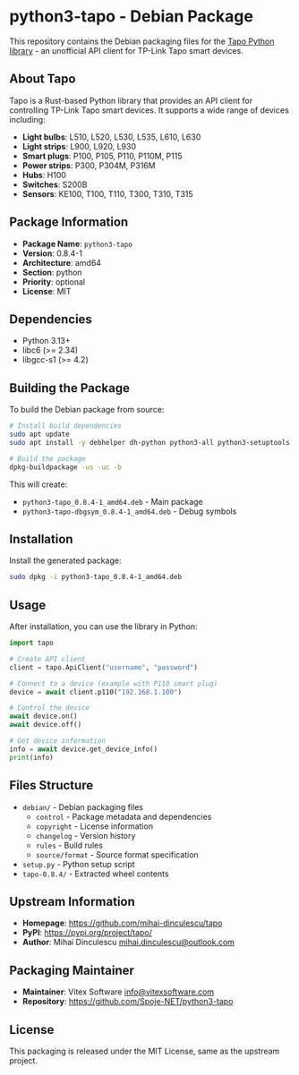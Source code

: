 # python3-tapo - Debian Package

This repository contains the Debian packaging files for the [Tapo Python library](https://pypi.org/project/tapo/) - an unofficial API client for TP-Link Tapo smart devices.

## About Tapo

Tapo is a Rust-based Python library that provides an API client for controlling TP-Link Tapo smart devices. It supports a wide range of devices including:

- **Light bulbs**: L510, L520, L530, L535, L610, L630
- **Light strips**: L900, L920, L930  
- **Smart plugs**: P100, P105, P110, P110M, P115
- **Power strips**: P300, P304M, P316M
- **Hubs**: H100
- **Switches**: S200B
- **Sensors**: KE100, T100, T110, T300, T310, T315

## Package Information

- **Package Name**: `python3-tapo`
- **Version**: 0.8.4-1
- **Architecture**: amd64
- **Section**: python
- **Priority**: optional
- **License**: MIT

## Dependencies

- Python 3.13+
- libc6 (>= 2.34)
- libgcc-s1 (>= 4.2)

## Building the Package

To build the Debian package from source:

```bash
# Install build dependencies
sudo apt update
sudo apt install -y debhelper dh-python python3-all python3-setuptools

# Build the package
dpkg-buildpackage -us -uc -b
```

This will create:
- `python3-tapo_0.8.4-1_amd64.deb` - Main package
- `python3-tapo-dbgsym_0.8.4-1_amd64.deb` - Debug symbols

## Installation

Install the generated package:

```bash
sudo dpkg -i python3-tapo_0.8.4-1_amd64.deb
```

## Usage

After installation, you can use the library in Python:

```python
import tapo

# Create API client
client = tapo.ApiClient("username", "password")

# Connect to a device (example with P110 smart plug)
device = await client.p110("192.168.1.100")

# Control the device
await device.on()
await device.off()

# Get device information
info = await device.get_device_info()
print(info)
```

## Files Structure

- `debian/` - Debian packaging files
  - `control` - Package metadata and dependencies
  - `copyright` - License information
  - `changelog` - Version history
  - `rules` - Build rules
  - `source/format` - Source format specification
- `setup.py` - Python setup script
- `tapo-0.8.4/` - Extracted wheel contents

## Upstream Information

- **Homepage**: https://github.com/mihai-dinculescu/tapo
- **PyPI**: https://pypi.org/project/tapo/
- **Author**: Mihai Dinculescu <mihai.dinculescu@outlook.com>

## Packaging Maintainer

- **Maintainer**: Vitex Software <info@vitexsoftware.com>
- **Repository**: https://github.com/Spoje-NET/python3-tapo

## License

This packaging is released under the MIT License, same as the upstream project.
